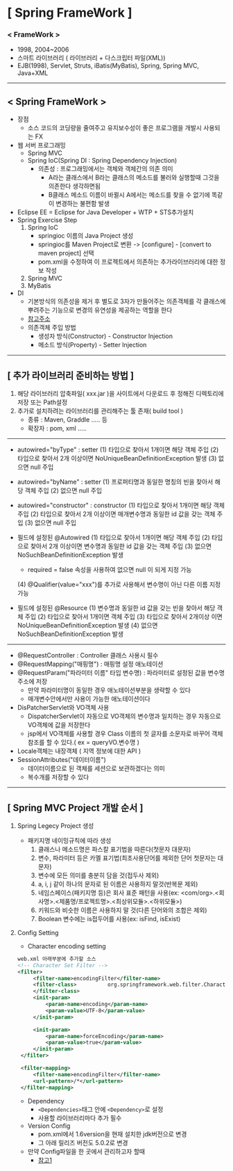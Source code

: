 # [ Spring FrameWork ]

### < FrameWork >

- 1998, 2004~2006
- 스마트 라이브러리 ( 라이브러리 + 다스크립터 파일(XML))
- EJB(1998), Servlet, Struts, iBatis(MyBatis), Spring, Spring MVC, Java+XML

---

## < Spring FrameWork >

- 장점
  - 소스 코드의 코딩량을 줄여주고 유지보수성이 좋은 프로그램을 개발시 사용되는 FX
- 웹 서버 프로그래밍
  - Spring MVC
  - Spring IoC(Spring DI : Spring Dependency Injection)
    - 의존성 : 프로그래밍에서는 객체와 객체간의 의존 의미
      - A라는 클래스에서 B라는 클래스의 메소드를 불러와 실행할때 그것을 의존한다 생각하면됨
      - B클래스 메소드 이름이 바뀔시 A에서는 메소드를 찾을 수 없기에 똑같이 변경하는 불편함 발생
- Eclipse EE = Eclipse for Java Developer + WTP + STS추가설치
- Spring Exercise Step
  1. Spring IoC
     - springioc 이름의 Java Project 생성
     - springioc를 Maven Project로 변환 -> [configure] - [convert to maven project] 선택
     - pom.xml을 수정하여 이 프로젝트에서 의존하는 추가라이브러리에 대한 정보 작성
  2. Spring MVC
  3. MyBatis
- DI
  - 기본방식의 의존성을 제거 후 별도로 3자가 만들어주는 의존객체를 각 클래스에 뿌려주는 기능으로 변경의 유연성을 제공하는 역할을 한다
  - [참고주소](<https://hunit.tistory.com/186>)
  - 의존객체 주입 방법
    - 생성자 방식(Constructor) - Constructor Injection
    - 메소드 방식(Property) - Setter Injection

---

## [ 추가 라이브러리 준비하는 방법 ]

1. 해당 라이브러리 압축파일( xxx.jar )을 사이트에서 다운로드 후 정해진 디렉토리에 저장 또는 Path설정
2. 추가로 설치하려는 라이브러리를 관리해주는 툴 존재( build tool )
   - 종류 : Maven, Graddle ..... 등
   - 확장자 : pom, xml .....

---

- autowired="byType"  : setter
  (1) 타입으로 찾아서 1개이면 해당 객체 주입
  (2) 타입으로 찾아서 2개 이상이면 NoUniqueBeanDefinitionException 발생
  (3) 없으면 null 주입

- autowired="byName"  : setter
  (1) 프로퍼티명과 동일한 명칭의 빈을 찾아서 해당 객체 주입
  (2) 없으면 null 주입

- autowired="constructor"  : constructor
  (1) 타입으로 찾아서 1개이면 해당 객체 주입
  (2) 타입으로 찾아서 2개 이상이면 매개변수명과 동일한 id 값을 갖는 객체 주입
  (3) 없으면 null 주입

- 필드에 설정된 @Autowired
  (1) 타입으로 찾아서 1개이면 해당 객체 주입
  (2) 타입으로 찾아서 2개 이상이면 변수명과 동일한 id 값을 갖는 객체 주입
  (3) 없으면 NoSuchBeanDefinitionException 발생 

  - required = false 속성을 사용하여 없으면 null 이 되게 지정 가능

  (4) @Qualifier(value="xxx")를 추가로 사용해서 변수명이 아닌 다른 이름 지정 가능

- 필드에 설정된 @Resource
  (1) 변수명과 동일한 id 값을 갖는 빈을 찾아서 해당 객체 주입
  (2) 타입으로 찾아서 1개이면 객체 주입
  (3) 타입으로 찾아서 2개이상 이면 NoUniqueBeanDefinitionException 발생
  (4) 없으면 NoSuchBeanDefinitionException 발생

---

- @RequestController : Controller 클래스 사용시 필수
- @RequestMapping("매핑명") : 매핑명 설정 애노테이션
- @RequestParam("파라미터 이름" 타입 변수명) : 파라미터로 설정된 값을 변수명 주소에 저장
  - 만약 파라미터명이 동일한 경우 애노테이션부분을 생략할 수 있다
  - 매개변수안에서만 사용이 가능한 애노테이션이다
- DisPatcherServlet와 VO객체 사용
  - DispatcherServlet이 자동으로 VO객체의 변수명과 일치하는 경우 자동으로 VO객체에 값을 저장한다
  - jsp에서 VO객체를 사용할 경우 Class 이름의 첫 글자를 소문자로 바꾸어 객체참조를 할 수 있다.(  ex = queryVO.변수명 )
- Locale객체는 내장객체 ( 지역 정보에 대한 API )
- SessionAttributes("데이터이름")
  - 데이터이름으로 된 객체를 세션으로 보관하겠다는 의미
  - 복수개를 저장할 수 있다

---

## [ Spring MVC Project 개발 순서 ]

1. Spring Legecy Project 생성

   - 패키지명 네이밍규칙에 따라 생성
     1. 클래스나 메소드명은 파스칼 표기법을 따른다(첫문자 대문자)
     2. 변수, 파라미터 등은 카멜 표기법(최초사용단어를 제외한 단어 첫문자는 대문자)
     3. 변수에 모든 의미를 충분히 담을 것(접두사 제외)
     4. a, i, j 같이 하나의 문자로 된 이름은 사용하지 말것(반복문 제외)
     5. 네임스페이스(패키지명 등)은 회사 표준 패턴을 사용(ex: <com/org>.<회사명>.<제품명/프로젝트명>.<최상위모듈>.<하위모듈>)
     6. 키워드와 비슷한 이름은 사용하지 말 것(다른 단어와의 조합은 제외)
     7. Boolean 변수에는 is접두어를 사용(ex: isFind, isExist)

2. Config Setting

   - Character encoding setting

   ```xml
   web.xml 아래부분에 추가할 소스
   <!-- Character Set Filter -->
   <filter>
   		<filter-name>encodingFilter</filter-name>
   		<filter-class>			org.springframework.web.filter.CharacterEncodingFilter
   		</filter-class>
   		<init-param>
   			<param-name>encoding</param-name>
   			<param-value>UTF-8</param-value>
   		</init-param>
   
   		<init-param>
   			<param-name>forceEncoding</param-name>
   			<param-value>true</param-value>
   		</init-param>
   	</filter>
   
   	<filter-mapping>
   		<filter-name>encodingFilter</filter-name>
   		<url-pattern>/*</url-pattern>
   	</filter-mapping>
   ```

   - Dependency
     - `<Dependencies>`태그 안에 `<Dependency>`로 설정
     - 사용할 라이브러리마다 추가 필수
   - Version Config
     - pom.xml에서 1.6version을 현재 설치한 jdk버전으로 변경
     - 그 아래 릴리즈 버전도 5.0.2로 변경
   - 만약 Config파일을 한 곳에서 관리하고자 할때
     - [참고1](<https://freehoon.tistory.com/101>)
